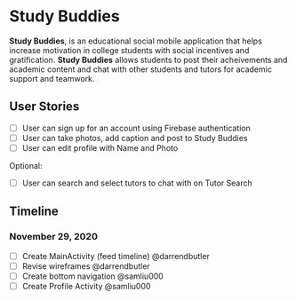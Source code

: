 # Study Buddies
**Study Buddies**, is an educational social mobile application that helps increase motivation in college students with social incentives and gratification. **Study Buddies** allows students to post their acheivements and academic content and chat with other students and tutors for academic support and teamwork.

## User Stories
- [ ] User can sign up for an account using Firebase authentication
- [ ] User can take photos, add caption and post to Study Buddies
- [ ] User can edit profile with Name and Photo

Optional:
- [ ] User can search and select tutors to chat with on Tutor Search

## Timeline
### November 29, 2020
- [ ] Create MainActivity (feed timeline) @darrendbutler
- [ ] Revise wireframes @darrendbutler
- [ ] Create bottom navigation @samliu000
- [ ] Create Profile Activity @samliu000
